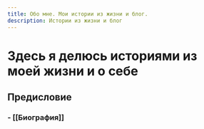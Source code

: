 ```yaml
---
title: Обо мне. Мои истории из жизни и блог.
description: Истории из жизни и блог
---
```

# Здесь я делюсь историями из моей жизни и о себе

## Предисловие 
### - [[Биография]]
